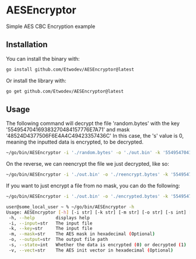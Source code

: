 # AESEncryptor
Simple AES CBC Encryption example

## Installation
You can install the binary with:
```sh
go install github.com/Etwodev/AESEncryptor@latest
```
Or install the library with:
```sh
go get github.com/Etwodev/AESEncryptor@latest
```


## Usage
The following command will decrypt the file 'random.bytes' with the key '554954704169383270484157776E7A71' and mask '48524D4377506F6E4A4C49423357436C'
In this case, the 's' value is 0, meaning the inputted data is encrypted, to be decrypted.
```sh
~/go/bin/AESEncryptor -i './random.bytes' -o './out.bin' -k '554954704169383270484157776E7A71' -m '48524D4377506F6E4A4C49423357436C' -s 0
```

On the reverse, we can reencrypt the file we just decrypted, like so:
```sh
~/go/bin/AESEncryptor -i './out.bin' -o './reencrypt.bytes' -k '554954704169383270484157776E7A71' -m '48524D4377506F6E4A4C49423357436C' -s 1
```

If you want to just encrypt a file from no mask, you can do the following:
```sh
~/go/bin/AESEncryptor -i './out.bin' -o './encrypted.bytes' -k '554954704169383270484157776E7A71' -s 1
```

```sh
user@some_local_user ~ % ~/go/bin/AESEncryptor -h
Usage: AESEncryptor [-h] [-i str] [-k str] [-m str] [-o str] [-s int] [-v str] [parameters ...]
 -h, --help        displays help
 -i, --input=str   The input file
 -k, --key=str     The input file
 -m, --mask=str    The AES mask in hexadecimal (Optional)
 -o, --output=str  The output file path
 -s, --state=int   Whether the data is encrypted (0) or decrypted (1)
 -v, --vect=str    The AES init vector in hexadecimal (Optional)
 ```
